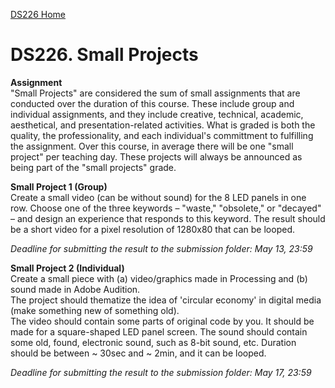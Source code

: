 [DS226 Home](home.md)

# DS226. Small Projects

**Assignment**  
"Small Projects" are considered the sum of small assignments that are conducted over the duration of this course. These include group and individual assignments, and they include creative, technical, academic, aesthetical, and presentation-related activities. What is graded is both the quality, the professionality, and each individual's committment to fulfilling the assignment. Over this course, in average there will be one "small project" per teaching day. These projects will always be announced as being part of the "small projects" grade.

**Small Project 1 (Group)**  
Create a small video (can be without sound) for the 8 LED panels in one row. Choose one of the three keywords – "waste," "obsolete," or "decayed" – and design an experience that responds to this keyword. The result should be a short video for a pixel resolution of 1280x80 that can be looped.

*Deadline for submitting the result to the submission folder: May 13, 23:59*


**Small Project 2 (Individual)**  
Create a small piece with (a) video/graphics made in Processing and (b) sound made in Adobe Audition.  
The project should thematize the idea of 'circular economy' in digital media (make something new of something old).  
The video should contain some parts of original code by you. It should be made for a square-shaped LED panel screen.
The sound should contain some old, found, electronic sound, such as 8-bit sound, etc. 
Duration should be between ~ 30sec and ~ 2min, and it can be looped.

*Deadline for submitting the result to the submission folder: May 17, 23:59*